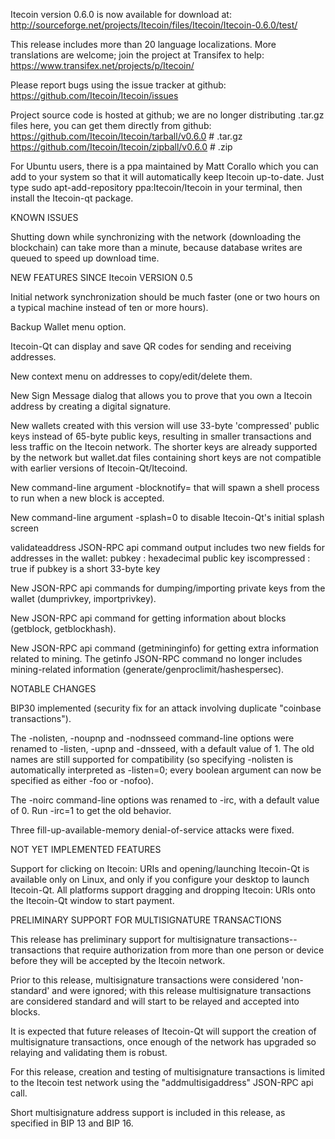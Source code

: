 Itecoin version 0.6.0 is now available for download at:
http://sourceforge.net/projects/Itecoin/files/Itecoin/Itecoin-0.6.0/test/

This release includes more than 20 language localizations.
More translations are welcome; join the
project at Transifex to help:
https://www.transifex.net/projects/p/Itecoin/

Please report bugs using the issue tracker at github:
https://github.com/Itecoin/Itecoin/issues

Project source code is hosted at github; we are no longer
distributing .tar.gz files here, you can get them
directly from github:
https://github.com/Itecoin/Itecoin/tarball/v0.6.0  # .tar.gz
https://github.com/Itecoin/Itecoin/zipball/v0.6.0  # .zip

For Ubuntu users, there is a ppa maintained by Matt Corallo which
you can add to your system so that it will automatically keep
Itecoin up-to-date.  Just type
sudo apt-add-repository ppa:Itecoin/Itecoin
in your terminal, then install the Itecoin-qt package.


KNOWN ISSUES

Shutting down while synchronizing with the network
(downloading the blockchain) can take more than a minute,
because database writes are queued to speed up download
time.


NEW FEATURES SINCE Itecoin VERSION 0.5

Initial network synchronization should be much faster
(one or two hours on a typical machine instead of ten or more
hours).

Backup Wallet menu option.

Itecoin-Qt can display and save QR codes for sending
and receiving addresses.

New context menu on addresses to copy/edit/delete them.

New Sign Message dialog that allows you to prove that you
own a Itecoin address by creating a digital
signature.

New wallets created with this version will
use 33-byte 'compressed' public keys instead of
65-byte public keys, resulting in smaller
transactions and less traffic on the Itecoin
network. The shorter keys are already supported
by the network but wallet.dat files containing
short keys are not compatible with earlier
versions of Itecoin-Qt/Itecoind.

New command-line argument -blocknotify=<command>
that will spawn a shell process to run <command> 
when a new block is accepted.

New command-line argument -splash=0 to disable
Itecoin-Qt's initial splash screen

validateaddress JSON-RPC api command output includes
two new fields for addresses in the wallet:
pubkey : hexadecimal public key
iscompressed : true if pubkey is a short 33-byte key

New JSON-RPC api commands for dumping/importing
private keys from the wallet (dumprivkey, importprivkey).

New JSON-RPC api command for getting information about
blocks (getblock, getblockhash).

New JSON-RPC api command (getmininginfo) for getting
extra information related to mining. The getinfo
JSON-RPC command no longer includes mining-related
information (generate/genproclimit/hashespersec).



NOTABLE CHANGES

BIP30 implemented (security fix for an attack involving
duplicate "coinbase transactions").

The -nolisten, -noupnp and -nodnsseed command-line
options were renamed to -listen, -upnp and -dnsseed,
with a default value of 1. The old names are still
supported for compatibility (so specifying -nolisten
is automatically interpreted as -listen=0; every
boolean argument can now be specified as either
-foo or -nofoo).

The -noirc command-line options was renamed to
-irc, with a default value of 0. Run -irc=1 to
get the old behavior.

Three fill-up-available-memory denial-of-service
attacks were fixed.


NOT YET IMPLEMENTED FEATURES

Support for clicking on Itecoin: URIs and
opening/launching Itecoin-Qt is available only on Linux,
and only if you configure your desktop to launch
Itecoin-Qt. All platforms support dragging and dropping
Itecoin: URIs onto the Itecoin-Qt window to start
payment.


PRELIMINARY SUPPORT FOR MULTISIGNATURE TRANSACTIONS

This release has preliminary support for multisignature
transactions-- transactions that require authorization
from more than one person or device before they
will be accepted by the Itecoin network.

Prior to this release, multisignature transactions
were considered 'non-standard' and were ignored;
with this release multisignature transactions are
considered standard and will start to be relayed
and accepted into blocks.

It is expected that future releases of Itecoin-Qt
will support the creation of multisignature transactions,
once enough of the network has upgraded so relaying
and validating them is robust.

For this release, creation and testing of multisignature
transactions is limited to the Itecoin test network using
the "addmultisigaddress" JSON-RPC api call.

Short multisignature address support is included in this
release, as specified in BIP 13 and BIP 16.
